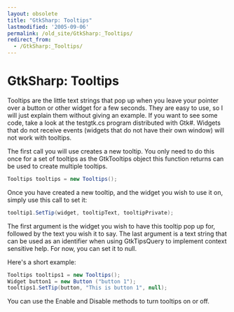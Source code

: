 ```yaml
---
layout: obsolete
title: "GtkSharp: Tooltips"
lastmodified: '2005-09-06'
permalink: /old_site/GtkSharp:_Tooltips/
redirect_from:
  - /GtkSharp:_Tooltips/
---
```


GtkSharp: Tooltips
==================

Tooltips are the little text strings that pop up when you leave your pointer over a button or other widget for a few seconds. They are easy to use, so I will just explain them without giving an example. If you want to see some code, take a look at the testgtk.cs program distributed with Gtk\#. Widgets that do not receive events (widgets that do not have their own window) will not work with tooltips.

The first call you will use creates a new tooltip. You only need to do this once for a set of tooltips as the GtkTooltips object this function returns can be used to create multiple tooltips.

``` csharp
Tooltips tooltips = new Tooltips();
```

Once you have created a new tooltip, and the widget you wish to use it on, simply use this call to set it:

``` csharp
tooltip1.SetTip(widget, tooltipText, tooltipPrivate);
```

The first argument is the widget you wish to have this tooltip pop up for, followed by the text you wish it to say. The last argument is a text string that can be used as an identifier when using GtkTipsQuery to implement context sensitive help. For now, you can set it to null.

Here's a short example:

``` csharp
Tooltips tooltips1 = new Tooltips();
Widget button1 = new Button ("button 1");
tooltips1.SetTip(button, "This is button 1", null);
```

You can use the Enable and Disable methods to turn tooltips on or off.

